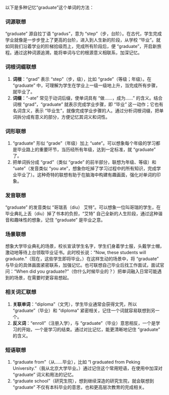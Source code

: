 以下是多种记忆“graduate”这个单词的方法：

### 词源联想
“graduate” 源自拉丁语 “gradus”，意为 “step”（步，台阶）。在古代，学生完成学业就像是一步步登上了更高的台阶，进入到人生新的阶段，从学校 “毕业”。就如同我们沿着学业的阶梯拾级而上，完成所有阶段后，便 “graduate”，开启新旅程。通过这种词源追溯，能将单词与它的根源意义相联系，加深记忆。

### 词根词缀联想
1. **词根**：“grad” 表示 “step”（步，级），比如 “grade”（等级；年级）。在 “graduate” 中，可理解为学生在学业上一级一级地上升，当完成所有步骤，就毕业了。
2. **词缀**：“-ate” 常见于动词后缀，使单词具有 “做……，成为……” 的含义。结合词根 “grad”，“graduate” 就表示完成学业步骤，即 “毕业” 这一动作；它也有名词含义，表示 “毕业生”，就像完成学业步骤的人。通过分析词根词缀，把单词拆分成有意义的部分，方便记忆其词义和词性。

### 词形联想
1. “graduate” 形似 “grade”（年级）加上 “uate”。可以想象每个年级的学习都是毕业路上的重要环节，当历经所有年级，达到一定标准，就 “graduate” 了。
2. 把单词拆分成 “grad”（类似 “grade” 的前半部分，联想为年级、等级）和 “uate”（发音类似 “you ate”，想象你吃掉了学习过程中的所有知识，完成学业毕业了）。这种奇特的联想有助于在脑海中构建有趣画面，强化对单词的印象。

### 发音联想
“graduate” 的发音类似 “哥瑞丢（diu） 艾特”。可以想象一位叫哥瑞的学生，在毕业典礼上丢（diu）掉了书本的负担，“艾特” 自己全新的人生阶段，通过这种谐音和趣味性的想象，记住 “graduate” 是毕业之意。

### 场景联想
想象大学毕业典礼的场景，校长宣读学生名字，学生们身着学士服，头戴学士帽，激动地等待上台领取毕业证书。此时校长说：“Now, these students will graduate.”（现在，这些学生即将毕业。）在这样生动的场景中，将 “graduate” 与毕业的具体画面紧密联系，加强记忆。也可联想自己毕业后找工作面试，面试官问：“When did you graduate?”（你什么时候毕业的？）把单词融入日常可能遇到的场景，在需要时更容易想起。

### 相关词汇联想
1. **关联单词**：“diploma”（文凭），学生毕业通常会获得文凭，所以 “graduate”（毕业）和 “diploma” 紧密相关，记住一个词就容易联想到另一个。
2. **反义词**：“enroll”（注册入学），与 “graduate”（毕业）意思相反，一个是学习的开始，一个是学习的结束。通过对比记忆，能更清晰地记住 “graduate” 的含义。

### 短语联想
1. “graduate from”（从……毕业），比如 “I graduated from Peking University.”（我从北京大学毕业。）通过记住这个常用短语，在使用中加深对 “graduate” 词义和用法的记忆。
2. “graduate school”（研究生院），想到继续深造的研究生院，就会联想到 “graduate” 不仅有本科毕业的意思，也和更高层次教育的完成相关。 